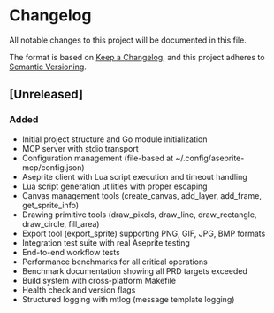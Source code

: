 # Changelog

All notable changes to this project will be documented in this file.

The format is based on [Keep a Changelog](https://keepachangelog.com/en/1.0.0/),
and this project adheres to [Semantic Versioning](https://semver.org/spec/v2.0.0.html).

## [Unreleased]

### Added
- Initial project structure and Go module initialization
- MCP server with stdio transport
- Configuration management (file-based at ~/.config/aseprite-mcp/config.json)
- Aseprite client with Lua script execution and timeout handling
- Lua script generation utilities with proper escaping
- Canvas management tools (create_canvas, add_layer, add_frame, get_sprite_info)
- Drawing primitive tools (draw_pixels, draw_line, draw_rectangle, draw_circle, fill_area)
- Export tool (export_sprite) supporting PNG, GIF, JPG, BMP formats
- Integration test suite with real Aseprite testing
- End-to-end workflow tests
- Performance benchmarks for all critical operations
- Benchmark documentation showing all PRD targets exceeded
- Build system with cross-platform Makefile
- Health check and version flags
- Structured logging with mtlog (message template logging)
